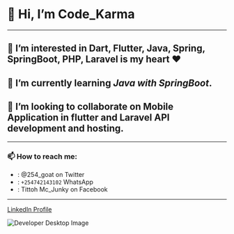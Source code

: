 # 👋 Hi, I’m Code_Karma
---
## 👀 I’m interested in **Dart, Flutter, Java, Spring, SpringBoot, PHP, Laravel** is my heart ❤️
## 🌱 I’m currently learning *Java with SpringBoot*.
## 💞️ I’m looking to collaborate on Mobile Application in flutter and Laravel API development and hosting.
---
### 📫 How to reach me:
- : @254_goat on Twitter
- : `+254742143102` WhatsApp
- : Tittoh Mc_Junky on Facebook
---
[LinkedIn Profile]([https://www.example.com](https://www.linkedin.com/authwall?trk=bf&trkInfo=AQFpAx7A2B-v7QAAAYS4t9BI94DC5L4LUfp8xaZhv0dqFSz5TXQqvqtYxnGFmG9-l2NYDBB3C8AznrJZ87r4KBXtnAn0y5mEmo8riT-odMI3_u8SDf3K93bpBJar3z1wvTsX5q4=&original_referer=&sessionRedirect=https%3A%2F%2Fwww.linkedin.com%2Fin%2Ftitus-kariuki-b69a79218%3Flipi%3Durn%253Ali%253Apage%253Ad_flagship3_profile_view_base_contact_details%253BEME17QjjQzy2kkv%252Bat62cg%253D%253D))


![Developer Desktop Image]("images/image.jpg")
